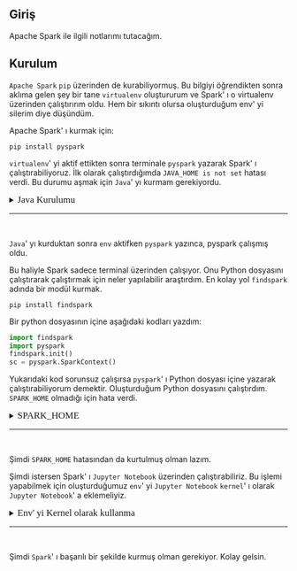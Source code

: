 ## Giriş

Apache Spark ile ilgili notlarımı tutacağım.

## Kurulum

`Apache Spark` `pip` üzerinden de kurabiliyormuş. Bu bilgiyi öğrendikten sonra aklıma gelen şey bir tane `virtualenv` oluştururum ve Spark' ı o virtualenv üzerinden çalıştırırım oldu. Hem bir sıkıntı olursa oluşturduğum env' yi silerim diye düşündüm.

Apache Spark' ı kurmak için:
```
pip install pyspark
```

`virtualenv`' yi aktif ettikten sonra terminale `pyspark` yazarak Spark' ı çalıştırabiliyoruz. İlk olarak çalıştırdığımda `JAVA_HOME is not set` hatası verdi. Bu durumu aşmak için `Java`' yı kurmam gerekiyordu.

<details>
<summary>
<span style="font: 17px bold">Java Kurulumu</span>
</summary>
<br/>

JDK indirdikten sonra inen `tar.gz` dosyasını çıkardım. Çıkan dosya `OpenJDK11U-jdk_x64_linux_hotspot_11.0.9.1_1` adında bir klasördü ve o klasörün içinde ise `jdk-11.0.9.1+1` adında başka bir klasör vardı.

İçteki klasörü `jdk-11` adıyla `/opt/java` klasörünün altına taşıdım.

```
sudo mkdir /opt/java
sudo mv /OpenJDK11U-jdk_x64_linux_hotspot_11.0.9.1_1/jdk-11.0.9.1+1 java/jdk-11
```

Taşıma işleminden sonra `.bashrc` dosyasının içine `java` yolunu ekledim.

```
JAVA_HOME="/opt/java/jdk-11"
export PATH="${PATH}:$NODE_HOME/bin:$JAVA_HOME/bin"
```

Aktifleştirmek için:
```
source .bashrc
```

</details>

 ---

<br/>

`Java`' yı kurduktan sonra `env` aktifken `pyspark` yazınca, pyspark çalışmış oldu.

Bu haliyle Spark sadece terminal üzerinden çalışıyor. Onu Python dosyasını çalıştırarak çalıştırmak için neler yapılabilir araştırdım. En kolay yol `findspark` adında bir modül kurmak.

```
pip install findspark
```

Bir python dosyasının içine aşağıdaki kodları yazdım: 

```python
import findspark
import pyspark
findspark.init()
sc = pyspark.SparkContext()
```

Yukarıdaki kod sorunsuz çalışırsa `pyspark`' ı Python dosyası içine yazarak çalıştırabiliyorum demektir. Oluşturduğum Python dosyasını çalıştırdım. `SPARK_HOME` olmadığı için hata verdi.

<details>
<summary>
<span style="font: 17px bold">SPARK_HOME</span>
</summary>
<br/>

Bu işlem için ise `.bashrc` dosyasının içine aşağıdaki kısmı ekledim.

```bash
export SPARK_HOME="env_yolu/env_adı/lib/python3.8/site-packages/pyspark"
```

Bu yol oluşturduğum `env` içindeki `pyspark`' ın dosya yolu.

Yukarıdaki işlemi yaptıktan sonra:
```
source .bashrc
```

Eğer python dosyasını VsCode üzerinden çalıştırıyorsan VsCode' u kapat-aç ya da terminal üzerinden çalışıyorsan terminali kapat ve env' yi tekrar aktifleştir. Şimdi Python dosyasını tekrar çalıştır.

</details>

---

<br/>

Şimdi `SPARK_HOME` hatasından da kurtulmuş olman lazım. 

Şimdi istersen Spark' ı `Jupyter Notebook` üzerinden çalıştırabiliriz. Bu işlemi yapabilmek için oluşturduğumuz `env`' yi `Jupyter Notebook` `kernel`' ı olarak `Jupyter Notebook`' a eklemeliyiz.

<details>
<summary>
<span style="font: 17px bold">
Env' yi Kernel olarak kullanma
</span>
</summary>
<br/>

Oluşturduğumuz `env` ' yi `Jupyter Notebook` `kernel`' ı olarak kullanmak için env' ye aşağıdaki modülü kurmamız gerekiyor.

```
pip install ipykernel
```

Kurulduktan sonra aşağıdaki işlem ile kurduğumuz `env`' yi `Jupyter kernel`' ı olarak kullanabileceğiz.
  
```
python -m ipykernel install --user --name ENVNAME
```

Bu işlemlerden sonra terminal' e `jupyter-notebook` yazarak oluşturduğumuz `env`' yi `kernel` olarak kullanabiliriz. Yeni `ipbynb` dosyasını oluşturmak için `New` butonuna tıkladığımızda `Notebook` kısmında `env`' mizin adını `--name` parametresine veridiğimiz değerle görmemiz gerekiyor.

</details>

---

<br/>

Şimdi `Spark`' ı başarılı bir şekilde kurmuş olman gerekiyor. Kolay gelsin.